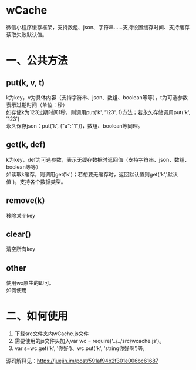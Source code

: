 # wCache
微信小程序缓存框架，支持数组、json、字符串……支持设置缓存时间、支持缓存读取失败默认值。
# 一、公共方法
## put(k, v, t)
k为key，v为具体内容（支持字符串、json、数组、boolean等等），t为可选参数表示过期时间（单位：秒）<br>
如存储k为123过期时间1秒，则调用put('k', '123', 1)方法；若永久存储调用put('k', '123')<br>
永久保存json：put('k', {"a":"1"})，数组、boolean等同理。
## get(k, def)
k为key，def为可选参数，表示无缓存数据时返回值（支持字符串、json、数组、boolean等等）<br>
如读取k缓存，则调用get('k')；若想要无缓存时，返回默认值则get('k','默认值')，支持各个数据类型。<br>
## remove(k)
移除某个key
## clear()
清空所有key
## other
使用wx原生的即可。<br>
如何使用
# 二、如何使用
1. 下载src文件夹内wCache.js文件
2. 需要使用的js文件头加入var wc = require('../../src/wcache.js')。
3. var s=wc.get('k', '你好')、wc.put('k', 'string你好啊')等;

源码解释见：https://juejin.im/post/591af94b2f301e006bc61687<br>


